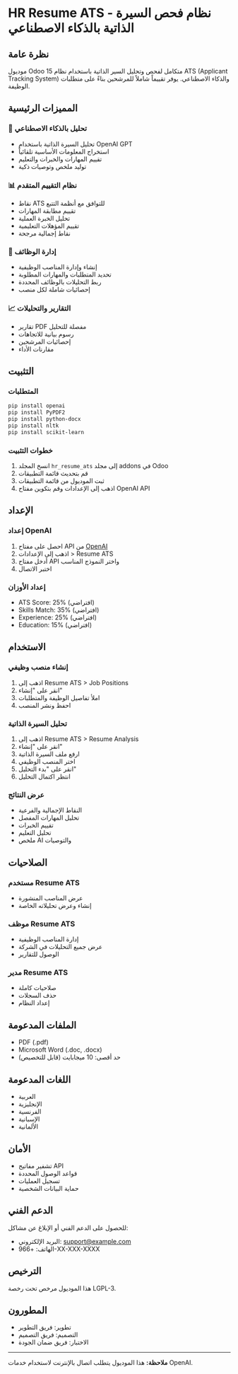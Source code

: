 # HR Resume ATS - نظام فحص السيرة الذاتية بالذكاء الاصطناعي

## نظرة عامة

موديول Odoo 15 متكامل لفحص وتحليل السير الذاتية باستخدام نظام ATS (Applicant Tracking System) والذكاء الاصطناعي. يوفر تقييماً شاملاً للمرشحين بناءً على متطلبات الوظيفة.

## المميزات الرئيسية

### 🤖 تحليل بالذكاء الاصطناعي
- تحليل السيرة الذاتية باستخدام OpenAI GPT
- استخراج المعلومات الأساسية تلقائياً
- تقييم المهارات والخبرات والتعليم
- توليد ملخص وتوصيات ذكية

### 📊 نظام التقييم المتقدم
- نقاط ATS للتوافق مع أنظمة التتبع
- تقييم مطابقة المهارات
- تحليل الخبرة العملية
- تقييم المؤهلات التعليمية
- نقاط إجمالية مرجحة

### 💼 إدارة الوظائف
- إنشاء وإدارة المناصب الوظيفية
- تحديد المتطلبات والمهارات المطلوبة
- ربط التحليلات بالوظائف المحددة
- إحصائيات شاملة لكل منصب

### 📈 التقارير والتحليلات
- تقارير PDF مفصلة للتحليل
- رسوم بيانية للاتجاهات
- إحصائيات المرشحين
- مقارنات الأداء

## التثبيت

### المتطلبات
```bash
pip install openai
pip install PyPDF2
pip install python-docx
pip install nltk
pip install scikit-learn
```

### خطوات التثبيت
1. انسخ المجلد `hr_resume_ats` إلى مجلد addons في Odoo
2. قم بتحديث قائمة التطبيقات
3. ثبت الموديول من قائمة التطبيقات
4. اذهب إلى الإعدادات وقم بتكوين مفتاح OpenAI API

## الإعداد

### إعداد OpenAI
1. احصل على مفتاح API من [OpenAI](https://platform.openai.com/api-keys)
2. اذهب إلى الإعدادات > Resume ATS
3. أدخل مفتاح API واختر النموذج المناسب
4. اختبر الاتصال

### إعداد الأوزان
- ATS Score: 25% (افتراضي)
- Skills Match: 35% (افتراضي)
- Experience: 25% (افتراضي)
- Education: 15% (افتراضي)

## الاستخدام

### إنشاء منصب وظيفي
1. اذهب إلى Resume ATS > Job Positions
2. انقر على "إنشاء"
3. املأ تفاصيل الوظيفة والمتطلبات
4. احفظ ونشر المنصب

### تحليل السيرة الذاتية
1. اذهب إلى Resume ATS > Resume Analysis
2. انقر على "إنشاء"
3. ارفع ملف السيرة الذاتية
4. اختر المنصب الوظيفي
5. انقر على "بدء التحليل"
6. انتظر اكتمال التحليل

### عرض النتائج
- النقاط الإجمالية والفرعية
- تحليل المهارات المفصل
- تقييم الخبرات
- تحليل التعليم
- ملخص AI والتوصيات

## الصلاحيات

### مستخدم Resume ATS
- عرض المناصب المنشورة
- إنشاء وعرض تحليلاته الخاصة

### موظف Resume ATS
- إدارة المناصب الوظيفية
- عرض جميع التحليلات في الشركة
- الوصول للتقارير

### مدير Resume ATS
- صلاحيات كاملة
- حذف السجلات
- إعداد النظام

## الملفات المدعومة

- PDF (.pdf)
- Microsoft Word (.doc, .docx)
- حد أقصى: 10 ميجابايت (قابل للتخصيص)

## اللغات المدعومة

- العربية
- الإنجليزية
- الفرنسية
- الإسبانية
- الألمانية

## الأمان

- تشفير مفاتيح API
- قواعد الوصول المحددة
- تسجيل العمليات
- حماية البيانات الشخصية

## الدعم الفني

للحصول على الدعم الفني أو الإبلاغ عن مشاكل:
- البريد الإلكتروني: support@example.com
- الهاتف: +966-XX-XXX-XXXX

## الترخيص

هذا الموديول مرخص تحت رخصة LGPL-3.

## المطورون

- تطوير: فريق التطوير
- التصميم: فريق التصميم
- الاختبار: فريق ضمان الجودة

---

**ملاحظة:** هذا الموديول يتطلب اتصال بالإنترنت لاستخدام خدمات OpenAI.